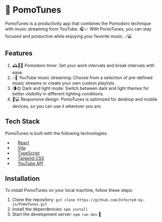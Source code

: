# 🍅 PomoTunes

PomoTunes is a productivity app that combines the Pomodoro technique with music streaming from YouTube. 🎧📈 With PomoTunes, you can stay focused and productive while enjoying your favorite music. 🎶💻

## Features

1.  🕰️👨‍💻 Pomodoro timer: Set your work intervals and break intervals with ease.
2.  🎶🎵 YouTube music streaming: Choose from a selection of pre-defined music streams or create your own custom playlists.
3.  🌗🌞 Dark and light mode: Switch between dark and light themes for better visibility in different lighting conditions.
4.  📱💻 Responsive design: PomoTunes is optimized for desktop and mobile devices, so you can use it wherever you are.

## Tech Stack

PomoTunes is built with the following technologies:

- <img src="https://upload.wikimedia.org/wikipedia/commons/thumb/a/a7/React-icon.svg/1920px-React-icon.svg.png" width="14" height="14"> [React](https://react.dev/)
- <img src="https://vitejs.dev/logo.svg" width="14" height="14"> [Vite](https://vitejs.dev/)
- <img src="https://www.vectorlogo.zone/logos/typescriptlang/typescriptlang-icon.svg" width="14" height="14"> [TypeScript](https://www.typescriptlang.org/)
- <img src="https://seeklogo.com/images/T/tailwind-css-logo-5AD4175897-seeklogo.com.png" width="14" height="14"> [Tailwind CSS](https://tailwindcss.com/)
- <img src="https://www.vectorlogo.zone/logos/google/google-icon.svg" width="14" height="14"> [YouTube API](https://developers.google.com/youtube)

## Installation

To install PomoTunes on your local machine, follow these steps:

1.  Clone the repository: `git clone https://github.com/Infected-by-js/PomoTunes.git`
2.  Install the dependencies: `npm install`
3.  Start the development server: `npm run dev` 🚀
